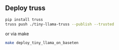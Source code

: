 ## Deploy truss

```sh
pip install truss
truss push ./tiny-llama-truss --publish --trusted
```

or via make
```sh
make deploy_tiny_llama_on_baseten
```
